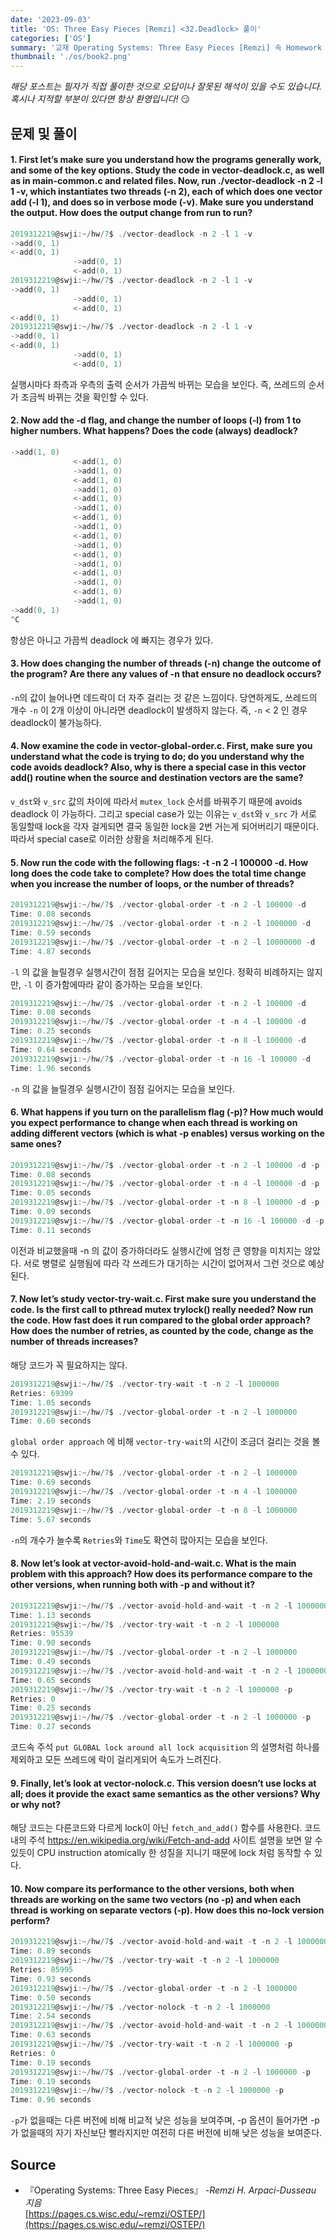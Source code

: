 ```yaml
---
date: '2023-09-03'
title: 'OS: Three Easy Pieces [Remzi] <32.Deadlock> 풀이'
categories: ['OS']
summary: '교재 Operating Systems: Three Easy Pieces [Remzi] 속 Homework 문제 풀이'
thumbnail: './os/book2.png'
---
```

*해당 포스트는 필자가 직접 풀이한 것으로 오답이나 잘못된 해석이 있을 수도 있습니다.*  
*혹시나 지적할 부분이 있다면 항상 환영입니다!* 😏
## 문제 및 풀이

#### 1. First let’s make sure you understand how the programs generally work, and some of the key options. Study the code in vector-deadlock.c, as well as in main-common.c and related files. Now, run ./vector-deadlock -n 2 -l 1 -v, which instantiates two threads (-n 2), each of which does one vector add (-l 1), and does so in verbose mode (-v). Make sure you understand the output. How does the output change from run to run?


```c
2019312219@swji:~/hw/7$ ./vector-deadlock -n 2 -l 1 -v
->add(0, 1)
<-add(0, 1)
              ->add(0, 1)
              <-add(0, 1)
2019312219@swji:~/hw/7$ ./vector-deadlock -n 2 -l 1 -v
->add(0, 1)
              ->add(0, 1)
              <-add(0, 1)
<-add(0, 1)
2019312219@swji:~/hw/7$ ./vector-deadlock -n 2 -l 1 -v
->add(0, 1)
<-add(0, 1)
              ->add(0, 1)
              <-add(0, 1)
```

실행시마다 좌측과 우측의 출력 순서가 가끔씩 바뀌는 모습을 보인다. 즉, 쓰레드의 순서가 조금씩 바뀌는 것을 확인할 수 있다.


#### 2. Now add the -d flag, and change the number of loops (-l) from 1 to higher numbers. What happens? Does the code (always) deadlock?

```c
->add(1, 0)
              <-add(1, 0)
              ->add(1, 0)
              <-add(1, 0)
              ->add(1, 0)
              <-add(1, 0)
              ->add(1, 0)
              <-add(1, 0)
              ->add(1, 0)
              <-add(1, 0)
              ->add(1, 0)
              <-add(1, 0)
              ->add(1, 0)
              <-add(1, 0)
              ->add(1, 0)
              <-add(1, 0)
              ->add(1, 0)
->add(0, 1)
^C
```
항상은 아니고 가끔씩 deadlock 에 빠지는 경우가 있다.


#### 3. How does changing the number of threads (-n) change the outcome of the program? Are there any values of -n that ensure no deadlock occurs?
`-n`의 값이 늘어나면 데드락이 더 자주 걸리는 것 같은 느낌이다. 당연하게도, 쓰레드의 개수 `-n` 이 2개 이상이 아니라면 deadlock이 발생하지 않는다. 즉, `-n` < 2 인 경우 deadlock이 불가능하다.

#### 4. Now examine the code in vector-global-order.c. First, make sure you understand what the code is trying to do; do you understand why the code avoids deadlock? Also, why is there a special case in this vector add() routine when the source and destination vectors are the same?
`v_dst`와 `v_src` 값의 차이에 따라서 `mutex_lock` 순서를 바꿔주기 때문에 avoids deadlock 이 가능하다. 그리고 special case가 있는 이유는 `v_dst`와 `v_src` 가 서로 동일할때 lock을 각자 걸게되면 결국 동일한 lock을 2번 거는게 되어버리기 때문이다. 따라서 special case로 이러한 상황을 처리해주게 된다.

#### 5. Now run the code with the following flags: -t -n 2 -l 100000 -d. How long does the code take to complete? How does the total time change when you increase the number of loops, or the number of threads?


```c
2019312219@swji:~/hw/7$ ./vector-global-order -t -n 2 -l 100000 -d
Time: 0.08 seconds
2019312219@swji:~/hw/7$ ./vector-global-order -t -n 2 -l 1000000 -d
Time: 0.59 seconds
2019312219@swji:~/hw/7$ ./vector-global-order -t -n 2 -l 10000000 -d
Time: 4.87 seconds
```

`-l` 의 값을 늘릴경우 실행시간이 점점 길어지는 모습을 보인다. 정확히 비례하지는 않지만, `-l` 이 증가함에따라 같이 증가하는 모습을 보인다.


```c
2019312219@swji:~/hw/7$ ./vector-global-order -t -n 2 -l 100000 -d
Time: 0.08 seconds
2019312219@swji:~/hw/7$ ./vector-global-order -t -n 4 -l 100000 -d
Time: 0.25 seconds
2019312219@swji:~/hw/7$ ./vector-global-order -t -n 8 -l 100000 -d
Time: 0.64 seconds
2019312219@swji:~/hw/7$ ./vector-global-order -t -n 16 -l 100000 -d
Time: 1.96 seconds
```

`-n` 의 값을 늘릴경우 실행시간이 점점 길어지는 모습을 보인다.


#### 6. What happens if you turn on the parallelism flag (-p)? How much would you expect performance to change when each thread is working on adding different vectors (which is what -p enables) versus working on the same ones?


```c
2019312219@swji:~/hw/7$ ./vector-global-order -t -n 2 -l 100000 -d -p
Time: 0.08 seconds
2019312219@swji:~/hw/7$ ./vector-global-order -t -n 4 -l 100000 -d -p
Time: 0.05 seconds
2019312219@swji:~/hw/7$ ./vector-global-order -t -n 8 -l 100000 -d -p
Time: 0.09 seconds
2019312219@swji:~/hw/7$ ./vector-global-order -t -n 16 -l 100000 -d -p
Time: 0.11 seconds
```

이전과 비교했을때 -n 의 값이 증가하더라도 실행시간에 엄청 큰 영향을 미치지는 않았다. 서로 병렬로 실행됨에 따라 각 쓰레드가 대기하는 시간이 없어져서 그런 것으로 예상된다.

#### 7. Now let’s study vector-try-wait.c. First make sure you understand the code. Is the first call to pthread mutex trylock() really needed? Now run the code. How fast does it run compared to the global order approach? How does the number of retries, as counted by the code, change as the number of threads increases?
해당 코드가 꼭 필요하지는 않다.


```c
2019312219@swji:~/hw/7$ ./vector-try-wait -t -n 2 -l 1000000
Retries: 69399
Time: 1.05 seconds
2019312219@swji:~/hw/7$ ./vector-global-order -t -n 2 -l 1000000
Time: 0.60 seconds
```

`global order approach` 에 비해 `vector-try-wait`의 시간이 조금더 걸리는 것을 볼 수 있다.

```c
2019312219@swji:~/hw/7$ ./vector-global-order -t -n 2 -l 1000000
Time: 0.69 seconds
2019312219@swji:~/hw/7$ ./vector-global-order -t -n 4 -l 1000000
Time: 2.19 seconds
2019312219@swji:~/hw/7$ ./vector-global-order -t -n 8 -l 1000000
Time: 5.67 seconds
```

`-n`의 개수가 늘수록 `Retries`와 `Time`도 확연히 많아지는 모습을 보인다.


#### 8. Now let’s look at vector-avoid-hold-and-wait.c. What is the main problem with this approach? How does its performance compare to the other versions, when running both with -p and without it?



```c
2019312219@swji:~/hw/7$ ./vector-avoid-hold-and-wait -t -n 2 -l 1000000
Time: 1.13 seconds
2019312219@swji:~/hw/7$ ./vector-try-wait -t -n 2 -l 1000000
Retries: 95539
Time: 0.90 seconds
2019312219@swji:~/hw/7$ ./vector-global-order -t -n 2 -l 1000000
Time: 0.49 seconds
2019312219@swji:~/hw/7$ ./vector-avoid-hold-and-wait -t -n 2 -l 1000000 -p
Time: 0.65 seconds
2019312219@swji:~/hw/7$ ./vector-try-wait -t -n 2 -l 1000000 -p
Retries: 0
Time: 0.25 seconds
2019312219@swji:~/hw/7$ ./vector-global-order -t -n 2 -l 1000000 -p
Time: 0.27 seconds
```

코드속 주석 `put GLOBAL lock around all lock acquisition` 의 설명처럼 하나를 제외하고 모든 쓰레드에 락이 걸리게되어 속도가 느려진다.

#### 9. Finally, let’s look at vector-nolock.c. This version doesn’t use locks at all; does it provide the exact same semantics as the other versions? Why or why not?
해당 코드는 다른코드와 다르게 lock이 아닌 `fetch_and_add()` 함수를 사용한다. 코드내의 주석 https://en.wikipedia.org/wiki/Fetch-and-add 사이트 설명을 보면 알 수 있듯이 CPU instruction atomically 한 성질을 지니기 때문에 lock 처럼 동작할 수 있다.
 
#### 10. Now compare its performance to the other versions, both when threads are working on the same two vectors (no -p) and when each thread is working on separate vectors (-p). How does this no-lock version perform?


```c
2019312219@swji:~/hw/7$ ./vector-avoid-hold-and-wait -t -n 2 -l 1000000
Time: 0.89 seconds
2019312219@swji:~/hw/7$ ./vector-try-wait -t -n 2 -l 1000000
Retries: 85995
Time: 0.93 seconds
2019312219@swji:~/hw/7$ ./vector-global-order -t -n 2 -l 1000000
Time: 0.50 seconds
2019312219@swji:~/hw/7$ ./vector-nolock -t -n 2 -l 1000000
Time: 2.54 seconds
2019312219@swji:~/hw/7$ ./vector-avoid-hold-and-wait -t -n 2 -l 1000000 -p
Time: 0.63 seconds
2019312219@swji:~/hw/7$ ./vector-try-wait -t -n 2 -l 1000000 -p
Retries: 0
Time: 0.19 seconds
2019312219@swji:~/hw/7$ ./vector-global-order -t -n 2 -l 1000000 -p
Time: 0.19 seconds
2019312219@swji:~/hw/7$ ./vector-nolock -t -n 2 -l 1000000 -p
Time: 0.96 seconds
```

`-p`가 없을때는 다른 버전에 비해 비교적 낮은 성능을 보여주며, -p 옵션이 들어가면 -p가 없을때의 자기 자신보단 빨라지지만 여전히 다른 버전에 비해 낮은 성능을 보여준다.

## Source

- 『Operating Systems: Three Easy Pieces』 *-Remzi H. Arpaci-Dusseau 지음*  
  [https://pages.cs.wisc.edu/~remzi/OSTEP/](https://pages.cs.wisc.edu/~remzi/OSTEP/)